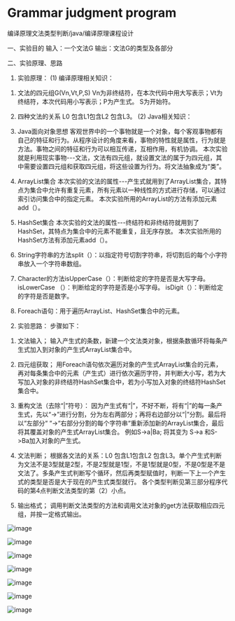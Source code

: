 # Grammar judgment program
编译原理文法类型判断/java/编译原理课程设计



一、实验目的 
	输入：一个文法G
	输出：文法G的类型及各部分




 
二、实验原理、思路  
1.	实验原理：
(1)	编译原理相关知识：
1)	文法的四元组G(Vn,Vt,P,S)
Vn为非终结符，在本次代码中用大写表示；Vt为终结符，本次代码用小写表示；P为产生式。 S为开始符。
2)	四种文法的关系
L0 包含L1包含L2 包含L3。
(2)	Java相关知识：
1)	Java面向对象思想
客观世界中的一个事物就是一个对象，每个客观事物都有自己的特征和行为。从程序设计的角度来看，事物的特性就是属性，行为就是方法。事物之间的特征和行为可以相互传递，互相作用，有机协调。
本次实验就是利用现实事物---文法，文法有四元组，就设置文法的属于为四元组，其中需要设置四元组和获取四元组，将这些设置为行为。将文法抽象成为“类”。

2)	ArrayList集合
本次实验的文法的属性---产生式就用到了ArrayList集合，其特点为集合中允许有重复元素，所有元素以一种线性的方式进行存储，可以通过索引访问集合中的指定元素。
本次实验所用的ArrayList的方法有添加元素add（）。

3)	HashSet集合
本次实验的文法的属性---终结符和非终结符就用到了HashSet，其特点为集合中的元素不能重复，且无序存放。
本次实验所用的HashSet方法有添加元素add（）。
4)	String字符串的方法split（）：以指定符号切割字符串，将切割后的每个小字符串放入一个字符串数组。

5)	Character的方法isUpperCase（）：判断给定的字符是否是大写字母。
isLowerCase （）：判断给定的字符是否是小写字母。
isDigit（）：判断给定的字符是否是数字。

6)	Foreach语句：用于遍历ArrayList、HashSet集合中的元素。

2.	实验思路：
	   步骤如下：
1)	文法输入；
输入产生式的条数，新建一个文法类对象，根据条数循环将每条产生式加入到对象的产生式ArrayList集合中。

2)	四元组获取；
用Foreach语句依次遍历对象的产生式ArrayList集合的元素，再对每条集合中的元素（产生式）进行依次遍历字符，并判断大小写，若为大写加入对象的非终结符HashSet集合中，若为小写加入对象的终结符HashSet集合中。

3)	重构文法（去除“|”符号）：
因为产生式有“|”，不好不断，将有“|”的每一条产生式，先以“->”进行分割，分为左右两部分；再将右边部分以“|”分割。最后将以“左部分“ “->“右部分分割的每个字符串“重新添加新的ArrayList集合，最后将其覆盖对象的产生式ArrayList集合。
例如S->a|Ba; 将其变为 S->a 和S->Ba加入对象的产生式。

4)	文法判断；
根据各文法的关系：L0 包含L1包含L2 包含L3。单个产生式判断为文法不是3型就是2型，不是2型就是1型，不是1型就是0型，不是0型是不是文法了。多条产生式判断写个循环，然后再类型赋值时，判断一下上一个产生式的类型是否是大于现在的产生式类型就行。
各个类型判断见第三部分程序代码的第4点判断文法类型的第（2）小点。
5)	输出格式；
		调用判断文法类型的方法和调用文法对象的get方法获取相应四元组，并按一定格式输出。

![image](https://github.com/HarveyJI/Grammar-judgment-program/assets/78439035/5d72e906-caa1-47bc-87e8-899139014207)

![image](https://github.com/HarveyJI/Grammar-judgment-program/assets/78439035/b3193b97-6cec-4b85-8101-fd2a19089101)

![image](https://github.com/HarveyJI/Grammar-judgment-program/assets/78439035/8e357c2d-2be3-42b2-be9c-53e9cafdb936)

![image](https://github.com/HarveyJI/Grammar-judgment-program/assets/78439035/d7ef190f-bbe9-469d-971d-70531a53ed12)

![image](https://github.com/HarveyJI/Grammar-judgment-program/assets/78439035/ad945d73-e7bd-4676-bb1b-31ef7316b2e3)

![image](https://github.com/HarveyJI/Grammar-judgment-program/assets/78439035/dcb85f98-cda7-42f4-b0e5-13ecceb002f6)

![image](https://github.com/HarveyJI/Grammar-judgment-program/assets/78439035/e5145ec0-3d7e-4d27-bf38-570a61130228)


